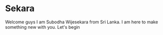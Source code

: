# Sekara
Welcome guys
I am Subodha Wijesekara from Sri Lanka. I am here to make something new with you. Let's begin
